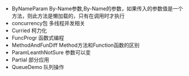 - ByNameParam By-Name参数,By-Name的参数，如果传入的参数值是一个方法，则此方法是懒加载的，只有在调用时才执行
- concurrency包 多线程并发相关
- Curried 柯力化
- FuncProgr 函数式编程
- MethodAndFunDiff Method方法和Function函数的区别
- ParamLeanthNotSure 参数可以变
- Partial 部分应用
- QueueDemo 队列操作